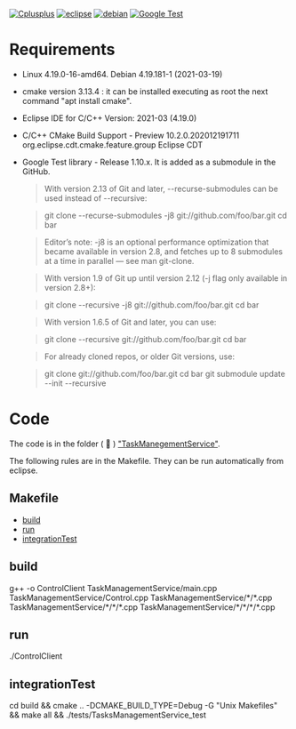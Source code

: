 [![Cplusplus](https://img.shields.io/badge/C%2B%2B-11-blue)](https://isocpp.org/)
[![eclipse](https://img.shields.io/badge/Eclipse-2020%E2%80%9112-orange)](https://www.eclipse.org) 
[![debian](https://img.shields.io/badge/-Debian-red)](https://www.debian.org) 
[![Google Test](https://img.shields.io/badge/-GTest-green)](ampus121.unad.edu.co/) 


# Requirements

* Linux 4.19.0-16-amd64. Debian 4.19.181-1 (2021-03-19)
* cmake version 3.13.4 : it can be installed executing as root the next command "apt install cmake".
* Eclipse IDE for C/C++ Version: 2021-03 (4.19.0)
* C/C++ CMake Build Support - Preview	10.2.0.202012191711	org.eclipse.cdt.cmake.feature.group	Eclipse CDT
* Google Test library - Release 1.10.x. It is added as a submodule in the GitHub. 


  > With version 2.13 of Git and later, --recurse-submodules can be used instead of --recursive:

  > git clone --recurse-submodules -j8 git://github.com/foo/bar.git
  > cd bar

  > Editor’s note: -j8 is an optional performance optimization that became available in version 2.8, and fetches up to 8 submodules at a time in parallel — see man git-clone.

  > With version 1.9 of Git up until version 2.12 (-j flag only available in version 2.8+):

  > git clone --recursive -j8 git://github.com/foo/bar.git
  cd bar

  > With version 1.6.5 of Git and later, you can use:

  > git clone --recursive git://github.com/foo/bar.git
  cd bar

  > For already cloned repos, or older Git versions, use:

  > git clone git://github.com/foo/bar.git
  > cd bar
  > git submodule update --init --recursive


# Code

The code is in the folder ( 📁 ) ["TaskManegementService"](https://github.com/cguz/task-management-service/tree/main/src/cplusplus/TaskManagementService).


The following rules are in the Makefile. They can be run automatically from eclipse. 

## Makefile

- [build](#build)
- [run](#run)
- [integrationTest](#integrationTest)

## build

g++ -o ControlClient TaskManagementService/main.cpp TaskManagementService/Control.cpp TaskManagementService/\*/\*.cpp TaskManagementService/\*/\*/\*.cpp TaskManagementService/\*/\*/\*/\*.cpp


## run

  ./ControlClient

## integrationTest

  cd build && cmake .. -DCMAKE_BUILD_TYPE=Debug -G "Unix Makefiles" && make all && ./tests/TasksManagementService_test
